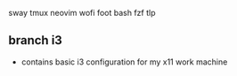 sway
tmux
neovim
wofi
foot
bash
fzf
tlp

## branch i3
- contains basic i3 configuration for my x11 work machine
